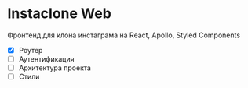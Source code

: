 # Instaclone Web

Фронтенд для клона инстаграма на React, Apollo, Styled Components

- [x] Роутер
- [ ] Аутентификация
- [ ] Архитектура проекта
- [ ] Стили
